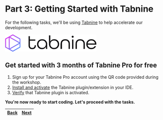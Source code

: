 # Part 3: Getting Started with Tabnine

For the following tasks, we'll be using [Tabnine](https://tabnine.com/) to help accelerate our development.

<picture>
  <source media="(prefers-color-scheme: dark)" srcset="./assets/logo_on_black.png" />
  <img alt="Tabnine" src="./assets/logo_on_white.png" width="300" />
</picture>

## Get started with 3 months of Tabnine Pro for free

1. Sign up for your Tabnine Pro account using the QR code provided during the workshop.
2. [Install and activate](https://docs.tabnine.com/saas/install) the Tabnine plugin/extension in your IDE.
3. [Verify](https://docs.tabnine.com/saas/tabnine-pro/tabnine-pro-for-teams/verify-that-tabnine-plugin-is-activated-pro) that Tabnine plugin is activated.

**You're now ready to start coding. Let's proceed with the tasks.**

| [Back](part-2.md) | [Next](part-4.md) |
| ----------------- | ----------------- |
